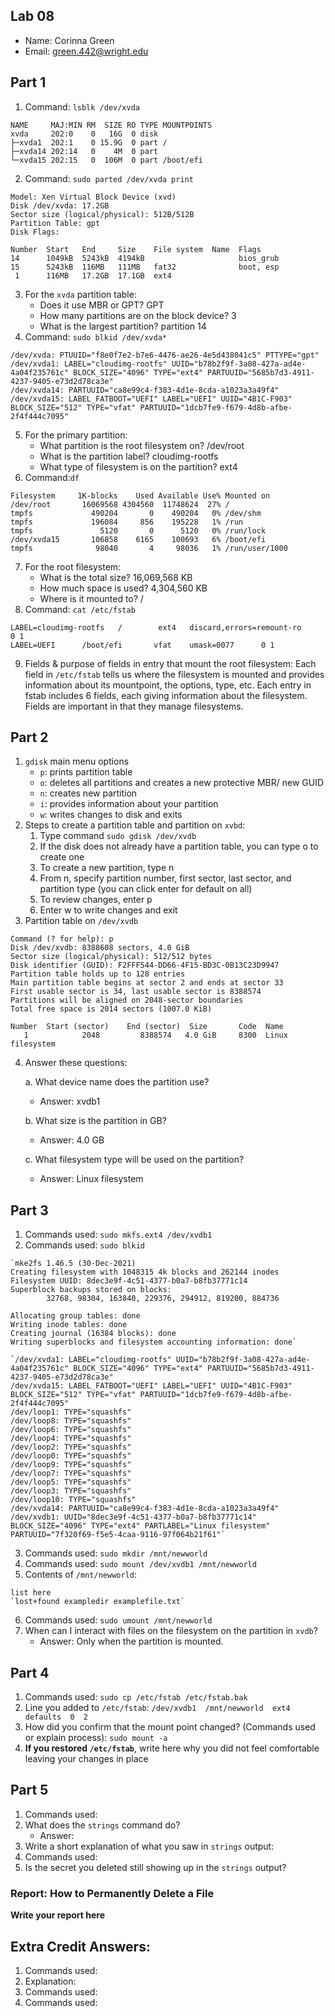 ## Lab 08

- Name: Corinna Green
- Email: green.442@wright.edu

## Part 1

1. Command: `lsblk /dev/xvda`
```
NAME     MAJ:MIN RM  SIZE RO TYPE MOUNTPOINTS
xvda     202:0    0   16G  0 disk
├─xvda1  202:1    0 15.9G  0 part /
├─xvda14 202:14   0    4M  0 part
└─xvda15 202:15   0  106M  0 part /boot/efi
```
2. Command: `sudo parted /dev/xvda print`
```
Model: Xen Virtual Block Device (xvd)
Disk /dev/xvda: 17.2GB
Sector size (logical/physical): 512B/512B
Partition Table: gpt
Disk Flags:

Number  Start   End     Size    File system  Name  Flags
14      1049kB  5243kB  4194kB                     bios_grub
15      5243kB  116MB   111MB   fat32              boot, esp
 1      116MB   17.2GB  17.1GB  ext4
```
3. For the `xvda` partition table:
    - Does it use MBR or GPT? GPT
    - How many partitions are on the block device? 3
    - What is the largest partition? partition 14
4. Command: `sudo blkid /dev/xvda*`
```
/dev/xvda: PTUUID="f8e0f7e2-b7e6-4476-ae26-4e5d438041c5" PTTYPE="gpt"
/dev/xvda1: LABEL="cloudimg-rootfs" UUID="b78b2f9f-3a08-427a-ad4e-4a04f235761c" BLOCK_SIZE="4096" TYPE="ext4" PARTUUID="5685b7d3-4911-4237-9405-e73d2d78ca3e"
/dev/xvda14: PARTUUID="ca8e99c4-f383-4d1e-8cda-a1023a3a49f4"
/dev/xvda15: LABEL_FATBOOT="UEFI" LABEL="UEFI" UUID="4B1C-F903" BLOCK_SIZE="512" TYPE="vfat" PARTUUID="1dcb7fe9-f679-4d8b-afbe-2f4f444c7095"
```
5. For the primary partition:
    - What partition is the root filesystem on? /dev/root
    - What is the partition label? cloudimg-rootfs
    - What type of filesystem is on the partition? ext4
6. Command:`df`
```
Filesystem     1K-blocks    Used Available Use% Mounted on
/dev/root       16069568 4304560  11748624  27% /
tmpfs             490204       0    490204   0% /dev/shm
tmpfs             196084     856    195228   1% /run
tmpfs               5120       0      5120   0% /run/lock
/dev/xvda15       106858    6165    100693   6% /boot/efi
tmpfs              98040       4     98036   1% /run/user/1000
```
7. For the root filesystem:
    - What is the total size? 16,069,568 KB
    - How much space is used? 4,304,560 KB
    - Where is it mounted to? /
8. Command: `cat /etc/fstab`
```
LABEL=cloudimg-rootfs   /        ext4   discard,errors=remount-ro       0 1
LABEL=UEFI      /boot/efi       vfat    umask=0077      0 1
```
9. Fields & purpose of fields in entry that mount the root filesystem: Each field in `/etc/fstab` tells us where the filesystem is mounted and provides information about its mountpoint, the options, type, etc. Each entry in fstab includes 6 fields, each giving information about the filesystem. Fields are important in that they manage filesystems.


## Part 2

1. `gdisk` main menu options
   - `p`: prints partition table
   - `o`: deletes all partitions and creates a new protective MBR/ new GUID
   - `n`: creates new partition
   - `i`: provides information about your partition
   - `w`: writes changes to disk and exits
2. Steps to create a partition table and partition on `xvbd`: 
	1. Type command `sudo gdisk /dev/xvdb`
	2. If the disk does not already have a partition table, you can type o to create one
	3. To create a new partition, type n
	4. From n, specify partition number, first sector, last sector, and partition type (you can click enter for default on all)
	5. To review changes, enter p
	6. Enter w to write changes and exit 
3. Partition table on `/dev/xvdb`
```
Command (? for help): p
Disk /dev/xvdb: 8388608 sectors, 4.0 GiB
Sector size (logical/physical): 512/512 bytes
Disk identifier (GUID): F2FFF544-DD66-4F15-BD3C-0B13C23D9947
Partition table holds up to 128 entries
Main partition table begins at sector 2 and ends at sector 33
First usable sector is 34, last usable sector is 8388574
Partitions will be aligned on 2048-sector boundaries
Total free space is 2014 sectors (1007.0 KiB)

Number  Start (sector)    End (sector)  Size       Code  Name
   1            2048         8388574   4.0 GiB     8300  Linux filesystem
```
4. Answer these questions:
   
   a. What device name does the partition use?
      - Answer: xvdb1
        
   b. What size is the partition in GB?
      - Answer: 4.0 GB
        
   c. What filesystem type will be used on the partition?
      - Answer: Linux filesystem

## Part 3

1. Commands used: `sudo mkfs.ext4 /dev/xvdb1`
2. Commands used: `sudo blkid`
```
`mke2fs 1.46.5 (30-Dec-2021)
Creating filesystem with 1048315 4k blocks and 262144 inodes
Filesystem UUID: 8dec3e9f-4c51-4377-b0a7-b8fb37771c14
Superblock backups stored on blocks:
        32768, 98304, 163840, 229376, 294912, 819200, 884736

Allocating group tables: done
Writing inode tables: done
Creating journal (16384 blocks): done
Writing superblocks and filesystem accounting information: done`

`/dev/xvda1: LABEL="cloudimg-rootfs" UUID="b78b2f9f-3a08-427a-ad4e-4a04f235761c" BLOCK_SIZE="4096" TYPE="ext4" PARTUUID="5685b7d3-4911-4237-9405-e73d2d78ca3e"
/dev/xvda15: LABEL_FATBOOT="UEFI" LABEL="UEFI" UUID="4B1C-F903" BLOCK_SIZE="512" TYPE="vfat" PARTUUID="1dcb7fe9-f679-4d8b-afbe-2f4f444c7095"
/dev/loop1: TYPE="squashfs"
/dev/loop8: TYPE="squashfs"
/dev/loop6: TYPE="squashfs"
/dev/loop4: TYPE="squashfs"
/dev/loop2: TYPE="squashfs"
/dev/loop0: TYPE="squashfs"
/dev/loop9: TYPE="squashfs"
/dev/loop7: TYPE="squashfs"
/dev/loop5: TYPE="squashfs"
/dev/loop3: TYPE="squashfs"
/dev/loop10: TYPE="squashfs"
/dev/xvda14: PARTUUID="ca8e99c4-f383-4d1e-8cda-a1023a3a49f4"
/dev/xvdb1: UUID="8dec3e9f-4c51-4377-b0a7-b8fb37771c14" BLOCK_SIZE="4096" TYPE="ext4" PARTLABEL="Linux filesystem" PARTUUID="7f320f69-f5e5-4caa-9116-97f064b21f61"`
```
3. Commands used: `sudo mkdir /mnt/newworld`
4. Commands used: `sudo mount /dev/xvdb1 /mnt/newworld`
5. Contents of `/mnt/newworld`:
```
list here
`lost+found exampledir examplefile.txt`
```
6. Commands used: `sudo umount /mnt/newworld`
7. When can I interact with files on the filesystem on the partition in `xvdb`?
   - Answer: Only when the partition is mounted.
   
## Part 4

1. Commands used: `sudo cp /etc/fstab /etc/fstab.bak`
2. Line you added to `/etc/fstab`: `/dev/xvdb1  /mnt/newworld  ext4  defaults  0  2`
3. How did you confirm that the mount point changed? (Commands used or explain process): `sudo mount -a`
4. **If you restored `/etc/fstab`**, write here why you did not feel comfortable leaving your changes in place


## Part 5

1. Commands used:
2. What does the `strings` command do?
   - Answer:
3. Write a short explanation of what you saw in `strings` output:
4. Commands used:
5. Is the secret you deleted still showing up in the `strings` output?

### Report: How to Permanently Delete a File

**Write your report here**

## Extra Credit Answers:

1. Commands used: 
2. Explanation:
3. Commands used: 
4. Commands used: 

